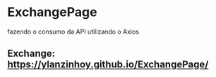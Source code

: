 # ExchangePage
fazendo o consumo da API utilizando o Axios

## Exchange: https://ylanzinhoy.github.io/ExchangePage/
